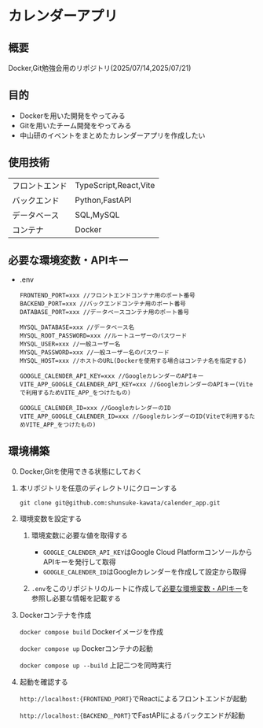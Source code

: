 # カレンダーアプリ

## 概要
Docker,Git勉強会用のリポジトリ(2025/07/14,2025/07/21)

## 目的
- Dockerを用いた開発をやってみる
- Gitを用いたチーム開発をやってみる
- 中山研のイベントをまとめたカレンダーアプリを作成したい

## 使用技術

|  |  |
| ---- | ---- |
| フロントエンド | TypeScript,React,Vite |
| バックエンド | Python,FastAPI |
| データベース | SQL,MySQL |
| コンテナ | Docker |

## 必要な環境変数・APIキー

- .env

    ```
    FRONTEND_PORT=xxx //フロントエンドコンテナ用のポート番号
    BACKEND_PORT=xxx //バックエンドコンテナ用のポート番号
    DATABASE_PORT=xxx //データベースコンテナ用のポート番号

    MYSQL_DATABASE=xxx //データベース名
    MYSQL_ROOT_PASSWORD=xxx //ルートユーザーのパスワード
    MYSQL_USER=xxx //一般ユーザー名
    MYSQL_PASSWORD=xxx //一般ユーザー名のパスワード
    MYSQL_HOST=xxx //ホストのURL(Dockerを使用する場合はコンテナ名を指定する)

    GOOGLE_CALENDER_API_KEY=xxx //GoogleカレンダーのAPIキー
    VITE_APP_GOOGLE_CALENDER_API_KEY=xxx //GoogleカレンダーのAPIキー(Viteで利用するためVITE_APP_をつけたもの)

    GOOGLE_CALENDER_ID=xxx //GoogleカレンダーのID
    VITE_APP_GOOGLE_CALENDER_ID=xxx //GoogleカレンダーのID(Viteで利用するためVITE_APP_をつけたもの)
    ```

## 環境構築

0. Docker,Gitを使用できる状態にしておく

1. 本リポジトリを任意のディレクトリにクローンする

    ```git clone git@github.com:shunsuke-kawata/calender_app.git```

2. 環境変数を設定する

   1. 環境変数に必要な値を取得する
   
       - `GOOGLE_CALENDER_API_KEY`はGoogle Cloud PlatformコンソールからAPIキーを発行して取得
       - `GOOGLE_CALENDER_ID`はGoogleカレンダーを作成して設定から取得
   2. `.env`をこのリポジトリのルートに作成して[必要な環境変数・APIキー](#必要な環境変数・APIキー)を参照し必要な情報を記載する

3. Dockerコンテナを作成
   
   ```docker compose build``` Dockerイメージを作成

   ```docker compose up``` Dockerコンテナの起動

   ```docker compose up --build``` 上記二つを同時実行

4. 起動を確認する
   
   ```http://localhost:{FRONTEND_PORT}```でReactによるフロントエンドが起動

   ```http://localhost:{BACKEND＿PORT}```でFastAPIによるバックエンドが起動
